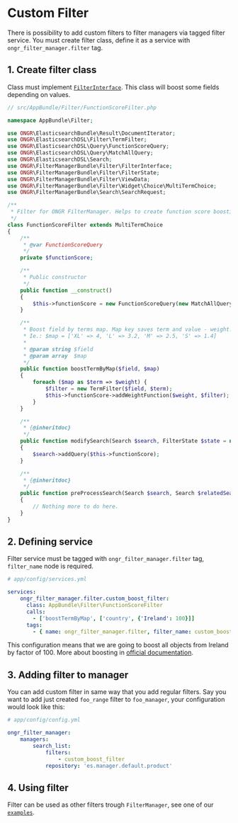 # Custom Filter  

There is possibility to add custom filters to filter managers via tagged filter service.
You must create filter class, define it as a service with `ongr_filter_manager.filter` tag.
  
## 1. Create filter class  
 
Class must implement [`FilterInterface`](https://github.com/ongr-io/FilterManagerBundle/blob/master/Filters/FilterInterface.php).
This class will boost some fields depending on values.

```php
// src/AppBundle/Filter/FunctionScoreFilter.php

namespace AppBundle\Filter;

use ONGR\ElasticsearchBundle\Result\DocumentIterator;
use ONGR\ElasticsearchDSL\Filter\TermFilter;
use ONGR\ElasticsearchDSL\Query\FunctionScoreQuery;
use ONGR\ElasticsearchDSL\Query\MatchAllQuery;
use ONGR\ElasticsearchDSL\Search;
use ONGR\FilterManagerBundle\Filter\FilterInterface;
use ONGR\FilterManagerBundle\Filter\FilterState;
use ONGR\FilterManagerBundle\Filter\ViewData;
use ONGR\FilterManagerBundle\Filter\Widget\Choice\MultiTermChoice;
use ONGR\FilterManagerBundle\Search\SearchRequest;

/**
 * Filter for ONGR FilterManager. Helps to create function score boosting.
 */
class FunctionScoreFilter extends MultiTermChoice
{
    /**
     * @var FunctionScoreQuery
     */
    private $functionScore;

    /**
     * Public constructor
     */
    public function __construct()
    {
        $this->functionScore = new FunctionScoreQuery(new MatchAllQuery());
    }

    /**
     * Boost field by terms map. Map key saves term and value - weight.
     * Ie.: $map = ['XL' => 4, 'L' => 3.2, 'M' => 2.5, 'S' => 1.4]
     *
     * @param string $field
     * @param array  $map
     */
    public function boostTermByMap($field, $map)
    {
        foreach ($map as $term => $weight) {
            $filter = new TermFilter($field, $term);
            $this->functionScore->addWeightFunction($weight, $filter);
        }
    }

    /**
     * {@inheritdoc}
     */
    public function modifySearch(Search $search, FilterState $state = null, SearchRequest $request = null)
    {
        $search->addQuery($this->functionScore);
    }

    /**
     * {@inheritdoc}
     */
    public function preProcessSearch(Search $search, Search $relatedSearch, FilterState $state = null)
    {
        // Nothing more to do here.
    }
}
```  
  
## 2. Defining service  

Filter service must be tagged with `ongr_filter_manager.filter` tag, `filter_name` node is required.
  
```yaml
# app/config/services.yml

services:
    ongr_filter_manager.filter.custom_boost_filter:
      class: AppBundle\Filter\FunctionScoreFilter
      calls:
        - ['boostTermByMap', ['country', {'Ireland': 100}]]
      tags:
        - { name: ongr_filter_manager.filter, filter_name: custom_boost_filter }
```

This configuration means that we are going to boost all objects from Ireland by factor of 100. More about boosting in [official documentation](https://www.elastic.co/guide/en/elasticsearch/reference/current/query-dsl-function-score-query.html).

## 3. Adding filter to manager

You can add custom filter in same way that you add regular filters. Say you want to add just created `foo_range` filter to `foo_manager`, your configuration would look like this:
```yaml
# app/config/config.yml

ongr_filter_manager:
    managers:
        search_list:
            filters:
                - custom_boost_filter
            repository: 'es.manager.default.product'
```

## 4. Using filter  

Filter can be used as other filters trough `FilterManager`, see one of our  [`examples`](../index.md#usage-examples).
